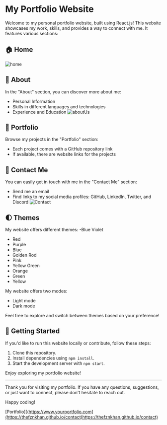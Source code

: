 # My Portfolio Website

Welcome to my personal portfolio website, built using React.js! This website showcases my work, skills, and provides a way to connect with me. It features various sections:

## 🏠 Home
![home](https://github.com/THEFZNKHAN/portfolio/assets/124388165/eb2eb61d-467e-4d3e-9774-b1ca29c38865)


## 📄 About

In the "About" section, you can discover more about me:
- Personal Information
- Skills in different languages and technologies
- Experience and Education
![aboutUs](https://github.com/THEFZNKHAN/portfolio/assets/124388165/4311979c-d635-4278-9b21-5ebbf467a225)


## 💼 Portfolio

Browse my projects in the "Portfolio" section:
- Each project comes with a GitHub repository link
- If available, there are website links for the projects

## 📧 Contact Me

You can easily get in touch with me in the "Contact Me" section:
- Send me an email
- Find links to my social media profiles: GitHub, LinkedIn, Twitter, and Discord
![Contact](https://github.com/THEFZNKHAN/portfolio/assets/124388165/303f48ba-61d9-4f51-b350-50f5c17af118)


## 🌓 Themes

My website offers different themes:
-Blue Violet
- Red
- Purple
- Blue
- Golden Rod
- Pink
- Yellow Green
- Orange
- Green
- Yellow

My website offers two modes:
- Light mode
- Dark mode

Feel free to explore and switch between themes based on your preference!

## 🚀 Getting Started

If you'd like to run this website locally or contribute, follow these steps:

1. Clone this repository.
2. Install dependencies using `npm install`.
3. Start the development server with `npm start`.

Enjoy exploring my portfolio website!

---

Thank you for visiting my portfolio. If you have any questions, suggestions, or just want to connect, please don't hesitate to reach out.

Happy coding!

[Portfolio][(https://www.yourportfolio.com](https://thefznkhan.github.io/contact)https://thefznkhan.github.io/contact)
